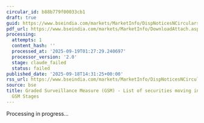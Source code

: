 ```yaml
---
circular_id: b88b779f00033cb1
draft: true
guid: https://www.bseindia.com/markets/MarketInfo/DispNoticesNCirculars.aspx?Noticeid={FA1BD17F-9ED5-4673-9981-A34DD9B70FC7}&noticeno=20250918-54&dt=09/18/2025&icount=54&totcount=63&flag=0
pdf_url: https://www.bseindia.com/markets/MarketInfo/DownloadAttach.aspx?id=20250918-54&attachedId=c59899b1-9c15-4831-b706-e8c9e39f1fc8
processing:
  attempts: 1
  content_hash: ''
  processed_at: '2025-09-19T01:27:29.240697'
  processor_version: '2.0'
  stage: claude_failed
  status: failed
published_date: '2025-09-18T14:31:25+00:00'
rss_url: https://www.bseindia.com/markets/MarketInfo/DispNoticesNCirculars.aspx?Noticeid={FA1BD17F-9ED5-4673-9981-A34DD9B70FC7}&noticeno=20250918-54&dt=09/18/2025&icount=54&totcount=63&flag=0
source: bse
title: Graded Surveillance Measure (GSM) - List of securities moving into their respective
  GSM Stages
---
```


Processing in progress...
